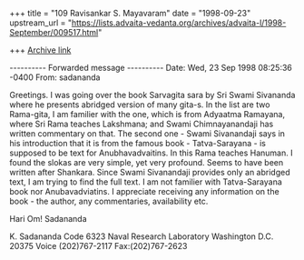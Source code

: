 +++
title = "109 Ravisankar S. Mayavaram"
date = "1998-09-23"
upstream_url = "https://lists.advaita-vedanta.org/archives/advaita-l/1998-September/009517.html"

+++
[Archive link](https://lists.advaita-vedanta.org/archives/advaita-l/1998-September/009517.html)

---------- Forwarded message ----------
Date: Wed, 23 Sep 1998 08:25:36 -0400
From: sadananda <sada at anvil.nrl.navy.mil>

Greetings.
I was going over the book Sarvagita sara by Sri Swami Sivananda where he
presents abridged version of many gita-s.  In the list are two Rama-gita, I
am familier with the one, which is from Adyaatma Ramayana, where Sri Rama
teaches Lakshmana; and Swami Chimnayanandaji has written commentary on
that.  The second one - Swami Sivanandaji says in his introduction that it
is from the famous book - Tatva-Sarayana - is supposed to be text for
Anubhavadvaitins. In this Rama teaches Hanuman. I found the slokas are very
simple, yet very profound. Seems to have been written after Shankara.
Since Swami Sivanandaji provides only an abridged text, I am trying to find
the full text.  I am not familier with Tatva-Sarayana book nor
Anubavadviatins.  I appreciate receiving any information on the book - the
author, any commentaries, availability etc.

Hari Om!
Sadananda



K. Sadananda
Code 6323
Naval Research Laboratory
Washington D.C. 20375
Voice (202)767-2117
Fax:(202)767-2623

